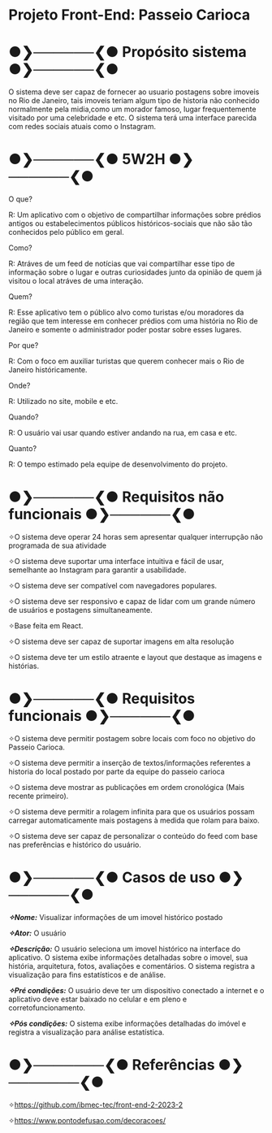# Projeto Front-End: Passeio Carioca



# ●❯──────❮● Propósito sistema ●❯──────❮●


O sistema deve ser capaz de fornecer ao usuario postagens sobre imoveis no Rio de Janeiro, tais imoveis teriam algum tipo de historia não conhecido normalmente pela midia,como um morador famoso, lugar frequentemente visitado por uma celebridade e etc. O sistema terá uma interface parecida com redes sociais atuais como o Instagram.


# ●❯──────❮● 5W2H ●❯──────❮●


O que?

R: Um aplicativo com o objetivo de compartilhar informações sobre prédios antigos ou estabelecimentos públicos históricos-sociais que não são tão conhecidos pelo público em geral.

Como?

R: Atráves de um feed de notícias que vai compartilhar esse tipo de informação sobre o lugar e outras curiosidades junto da opinião de quem já visitou o local atráves de uma interação.

Quem?

R: Esse aplicativo tem o público alvo como turistas e/ou moradores da região que tem interesse em conhecer prédios com uma história no Rio de Janeiro e somente o administrador poder postar sobre esses lugares.

Por que?

R: Com o foco em auxiliar turistas que querem conhecer mais o Rio de Janeiro históricamente.

Onde?

R: Utilizado no site, mobile e etc.

Quando?

R: O usuário vai usar quando estiver andando na rua, em casa e etc.

Quanto?

R: O tempo estimado pela equipe de desenvolvimento do projeto.


# ●❯──────❮● Requisitos não funcionais ●❯──────❮●


✧O sistema deve operar 24 horas sem apresentar qualquer interrupção não programada de sua atividade

✧O sistema deve suportar uma interface intuitiva e fácil de usar, semelhante ao Instagram para garantir a usabilidade.

✧O sistema deve ser compatível com navegadores populares.

✧O sistema deve ser responsivo e capaz de lidar com um grande número de usuários e postagens simultaneamente.

✧Base feita em React.

✧O sistema deve ser capaz de suportar imagens em alta resolução

✧O sistema deve ter um estilo atraente e layout que destaque as imagens e histórias.


# ●❯──────❮● Requisitos funcionais ●❯──────❮●


✧O sistema deve permitir postagem sobre locais com foco no objetivo do Passeio Carioca.

✧O sistema deve permitir a inserção de textos/informações referentes a historia do local postado por parte da equipe do passeio carioca

✧O sistema deve mostrar as publicações em ordem cronológica (Mais recente primeiro).

✧O sistema deve permitir a rolagem infinita para que os usuários possam carregar automaticamente mais postagens à medida que rolam para baixo.

✧O sistema deve ser capaz de personalizar o conteúdo do feed com base nas preferências e histórico do usuário.


# ●❯──────❮● Casos de uso ●❯──────❮●


***✧Nome:*** Visualizar informações de um imovel histórico postado


***✧Ator:*** O usuário

  
***✧Descrição:*** O usuário seleciona um imovel histórico na interface do aplicativo. O sistema exibe informações detalhadas sobre o imovel, sua história, arquitetura, fotos, avaliações e comentários. O sistema registra a visualização para fins estatísticos e de análise.

***✧Pré condições:*** O usuário deve ter um dispositivo conectado a internet e o aplicativo deve estar baixado no celular e em pleno e corretofuncionamento.


***✧Pós condições:*** O sistema exibe informações detalhadas do imóvel e registra a visualização para análise estatística.


# ●❯───────❮● Referências ●❯───────❮●


✧https://github.com/ibmec-tec/front-end-2-2023-2

✧https://www.pontodefusao.com/decoracoes/



